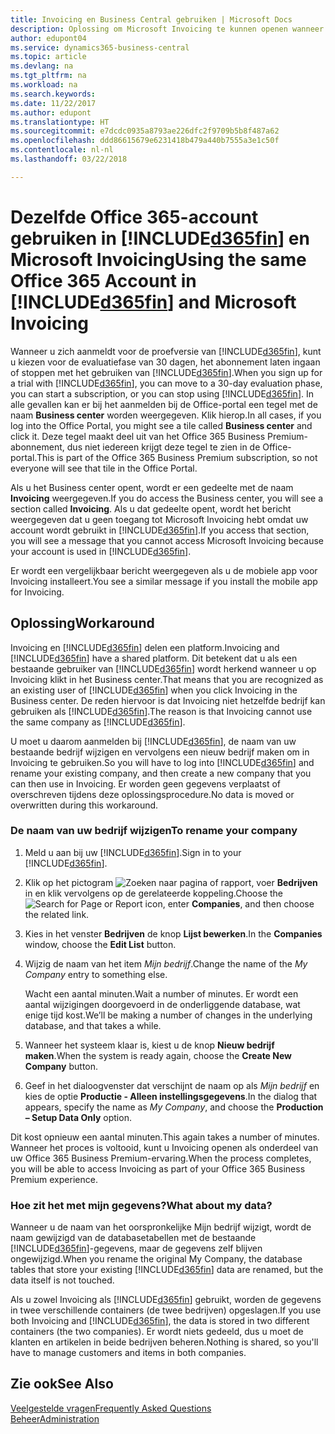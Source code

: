 ```yaml
---
title: Invoicing en Business Central gebruiken | Microsoft Docs
description: Oplossing om Microsoft Invoicing te kunnen openen wanneer u zich hebt aangemeld voor Dynamics 365 Business Central.
author: edupont04
ms.service: dynamics365-business-central
ms.topic: article
ms.devlang: na
ms.tgt_pltfrm: na
ms.workload: na
ms.search.keywords: 
ms.date: 11/22/2017
ms.author: edupont
ms.translationtype: HT
ms.sourcegitcommit: e7dcdc0935a8793ae226dfc2f9709b5b8f487a62
ms.openlocfilehash: ddd86615679e6231418b479a440b7555a3e1c50f
ms.contentlocale: nl-nl
ms.lasthandoff: 03/22/2018

---
```

# <a name="using-the-same-office-365-account-in-included365finincludesd365finlongmdmd-and-microsoft-invoicing"></a><span data-ttu-id="92c7f-103">Dezelfde Office 365-account gebruiken in [!INCLUDE[d365fin](includes/d365fin_long_md.md)] en Microsoft Invoicing</span><span class="sxs-lookup"><span data-stu-id="92c7f-103">Using the same Office 365 Account in [!INCLUDE[d365fin](includes/d365fin_long_md.md)] and Microsoft Invoicing</span></span>
<span data-ttu-id="92c7f-104">Wanneer u zich aanmeldt voor de proefversie van [!INCLUDE[d365fin](includes/d365fin_md.md)], kunt u kiezen voor de evaluatiefase van 30 dagen, het abonnement laten ingaan of stoppen met het gebruiken van [!INCLUDE[d365fin](includes/d365fin_md.md)].</span><span class="sxs-lookup"><span data-stu-id="92c7f-104">When you sign up for a trial with [!INCLUDE[d365fin](includes/d365fin_md.md)], you can move to a 30-day evaluation phase, you can start a subscription, or you can stop using [!INCLUDE[d365fin](includes/d365fin_md.md)].</span></span> <span data-ttu-id="92c7f-105">In alle gevallen kan er bij het aanmelden bij de Office-portal een tegel met de naam **Business center** worden weergegeven. Klik hierop.</span><span class="sxs-lookup"><span data-stu-id="92c7f-105">In all cases, if you log into the Office Portal, you might see a tile called **Business center** and click it.</span></span> <span data-ttu-id="92c7f-106">Deze tegel maakt deel uit van het Office 365 Business Premium-abonnement, dus niet iedereen krijgt deze tegel te zien in de Office-portal.</span><span class="sxs-lookup"><span data-stu-id="92c7f-106">This is part of the Office 365 Business Premium subscription, so not everyone will see that tile in the Office Portal.</span></span>  

<span data-ttu-id="92c7f-107">Als u het Business center opent, wordt er een gedeelte met de naam **Invoicing** weergegeven.</span><span class="sxs-lookup"><span data-stu-id="92c7f-107">If you do access the Business center, you will see a section called **Invoicing**.</span></span> <span data-ttu-id="92c7f-108">Als u dat gedeelte opent, wordt het bericht weergegeven dat u geen toegang tot Microsoft Invoicing hebt omdat uw account wordt gebruikt in [!INCLUDE[d365fin](includes/d365fin_md.md)].</span><span class="sxs-lookup"><span data-stu-id="92c7f-108">If you access that section, you will see a message that you cannot access Microsoft Invoicing because your account is used in [!INCLUDE[d365fin](includes/d365fin_md.md)].</span></span>  

<span data-ttu-id="92c7f-109">Er wordt een vergelijkbaar bericht weergegeven als u de mobiele app voor Invoicing installeert.</span><span class="sxs-lookup"><span data-stu-id="92c7f-109">You see a similar message if you install the mobile app for Invoicing.</span></span>  

## <a name="workaround"></a><span data-ttu-id="92c7f-110">Oplossing</span><span class="sxs-lookup"><span data-stu-id="92c7f-110">Workaround</span></span>
<span data-ttu-id="92c7f-111">Invoicing en [!INCLUDE[d365fin](includes/d365fin_md.md)] delen een platform.</span><span class="sxs-lookup"><span data-stu-id="92c7f-111">Invoicing and [!INCLUDE[d365fin](includes/d365fin_md.md)] have a shared platform.</span></span> <span data-ttu-id="92c7f-112">Dit betekent dat u als een bestaande gebruiker van [!INCLUDE[d365fin](includes/d365fin_md.md)] wordt herkend wanneer u op Invoicing klikt in het Business center.</span><span class="sxs-lookup"><span data-stu-id="92c7f-112">That means that you are recognized as an existing user of [!INCLUDE[d365fin](includes/d365fin_md.md)] when you click Invoicing in the Business center.</span></span> <span data-ttu-id="92c7f-113">De reden hiervoor is dat Invoicing niet hetzelfde bedrijf kan gebruiken als [!INCLUDE[d365fin](includes/d365fin_md.md)].</span><span class="sxs-lookup"><span data-stu-id="92c7f-113">The reason is that Invoicing cannot use the same company as [!INCLUDE[d365fin](includes/d365fin_md.md)].</span></span>  

<span data-ttu-id="92c7f-114">U moet u daarom aanmelden bij [!INCLUDE[d365fin](includes/d365fin_md.md)], de naam van uw bestaande bedrijf wijzigen en vervolgens een nieuw bedrijf maken om in Invoicing te gebruiken.</span><span class="sxs-lookup"><span data-stu-id="92c7f-114">So you will have to log into [!INCLUDE[d365fin](includes/d365fin_md.md)] and rename your existing company, and then create a new company that you can then use in Invoicing.</span></span> <span data-ttu-id="92c7f-115">Er worden geen gegevens verplaatst of overschreven tijdens deze oplossingsprocedure.</span><span class="sxs-lookup"><span data-stu-id="92c7f-115">No data is moved or overwritten during this workaround.</span></span>

### <a name="to-rename-your-company"></a><span data-ttu-id="92c7f-116">De naam van uw bedrijf wijzigen</span><span class="sxs-lookup"><span data-stu-id="92c7f-116">To rename your company</span></span>
1.  <span data-ttu-id="92c7f-117">Meld u aan bij uw [!INCLUDE[d365fin](includes/d365fin_md.md)].</span><span class="sxs-lookup"><span data-stu-id="92c7f-117">Sign in to your [!INCLUDE[d365fin](includes/d365fin_md.md)].</span></span>  
2.  <span data-ttu-id="92c7f-118">Klik op het pictogram ![Zoeken naar pagina of rapport](media/ui-search/search_small.png "pictogram Zoeken naar pagina of rapport"), voer **Bedrijven** in en klik vervolgens op de gerelateerde koppeling.</span><span class="sxs-lookup"><span data-stu-id="92c7f-118">Choose the ![Search for Page or Report](media/ui-search/search_small.png "Search for Page or Report icon") icon, enter **Companies**, and then choose the related link.</span></span>  
3.  <span data-ttu-id="92c7f-119">Kies in het venster **Bedrijven** de knop **Lijst bewerken**.</span><span class="sxs-lookup"><span data-stu-id="92c7f-119">In the **Companies** window, choose the **Edit List** button.</span></span>  
4.  <span data-ttu-id="92c7f-120">Wijzig de naam van het item *Mijn bedrijf*.</span><span class="sxs-lookup"><span data-stu-id="92c7f-120">Change the name of the *My Company* entry to something else.</span></span>  

    <span data-ttu-id="92c7f-121">Wacht een aantal minuten.</span><span class="sxs-lookup"><span data-stu-id="92c7f-121">Wait a number of minutes.</span></span> <span data-ttu-id="92c7f-122">Er wordt een aantal wijzigingen doorgevoerd in de onderliggende database, wat enige tijd kost.</span><span class="sxs-lookup"><span data-stu-id="92c7f-122">We’ll be making a number of changes in the underlying database, and that takes a while.</span></span>
5.  <span data-ttu-id="92c7f-123">Wanneer het systeem klaar is, kiest u de knop **Nieuw bedrijf maken**.</span><span class="sxs-lookup"><span data-stu-id="92c7f-123">When the system is ready again, choose the **Create New Company** button.</span></span>  
6.  <span data-ttu-id="92c7f-124">Geef in het dialoogvenster dat verschijnt de naam op als *Mijn bedrijf* en kies de optie **Productie - Alleen instellingsgegevens**.</span><span class="sxs-lookup"><span data-stu-id="92c7f-124">In the dialog that appears, specify the name as *My Company*, and choose the **Production – Setup Data Only** option.</span></span>  

<span data-ttu-id="92c7f-125">Dit kost opnieuw een aantal minuten.</span><span class="sxs-lookup"><span data-stu-id="92c7f-125">This again takes a number of minutes.</span></span> <span data-ttu-id="92c7f-126">Wanneer het proces is voltooid, kunt u Invoicing openen als onderdeel van uw Office 365 Business Premium-ervaring.</span><span class="sxs-lookup"><span data-stu-id="92c7f-126">When the process completes, you will be able to access Invoicing as part of your Office 365 Business Premium experience.</span></span>  

### <a name="what-about-my-data"></a><span data-ttu-id="92c7f-127">Hoe zit het met mijn gegevens?</span><span class="sxs-lookup"><span data-stu-id="92c7f-127">What about my data?</span></span>
<span data-ttu-id="92c7f-128">Wanneer u de naam van het oorspronkelijke Mijn bedrijf wijzigt, wordt de naam gewijzigd van de databasetabellen met de bestaande [!INCLUDE[d365fin](includes/d365fin_md.md)]-gegevens, maar de gegevens zelf blijven ongewijzigd.</span><span class="sxs-lookup"><span data-stu-id="92c7f-128">When you rename the original My Company, the database tables that store your existing [!INCLUDE[d365fin](includes/d365fin_md.md)] data are renamed, but the data itself is not touched.</span></span>  

<span data-ttu-id="92c7f-129">Als u zowel Invoicing als [!INCLUDE[d365fin](includes/d365fin_md.md)] gebruikt, worden de gegevens in twee verschillende containers (de twee bedrijven) opgeslagen.</span><span class="sxs-lookup"><span data-stu-id="92c7f-129">If you use both Invoicing and [!INCLUDE[d365fin](includes/d365fin_md.md)], the data is stored in two different containers (the two companies).</span></span> <span data-ttu-id="92c7f-130">Er wordt niets gedeeld, dus u moet de klanten en artikelen in beide bedrijven beheren.</span><span class="sxs-lookup"><span data-stu-id="92c7f-130">Nothing is shared, so you'll have to manage customers and items in both companies.</span></span>  

## <a name="see-also"></a><span data-ttu-id="92c7f-131">Zie ook</span><span class="sxs-lookup"><span data-stu-id="92c7f-131">See Also</span></span>
[<span data-ttu-id="92c7f-132">Veelgestelde vragen</span><span class="sxs-lookup"><span data-stu-id="92c7f-132">Frequently Asked Questions</span></span>](across-faq.md)  
[<span data-ttu-id="92c7f-133">Beheer</span><span class="sxs-lookup"><span data-stu-id="92c7f-133">Administration</span></span>](admin-setup-and-administration.md)  

